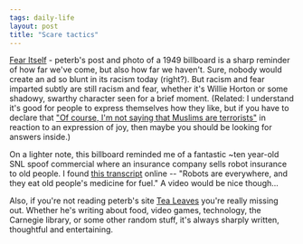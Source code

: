 ```yaml
---
tags: daily-life
layout: post
title: "Scare tactics"
---
```




<a href="http://www.tgr.com/weblog/archives/000208.html">Fear Itself</a> - peterb's post and photo of a 1949 billboard is a sharp reminder of how far we've come, but also how far we haven't. Sure, nobody would create an ad so blunt in its racism today (right?). But racism and fear imparted subtly are still racism and fear, whether it's Willie Horton or some shadowy, swarthy character seen for a brief moment. (Related: I understand it's good for people to express themselves how they like, but  if you have to declare that <a href="http://www.buzzmachine.com/archives/2004_10_26.html#008276">"Of course, I'm not saying that Muslims are terrorists"</a> in reaction to an expression of joy, then maybe you should be looking for answers inside.)

<p>On a lighter note, this billboard reminded me of a fantastic ~ten year-old SNL spoof commercial where an insurance company sells robot insurance to old people. I found <a href="http://list.dprg.org/archive/2003-October/023446.html">this transcript</a> online -- "Robots
are everywhere, and they eat old people's medicine for fuel." A video would be nice though...</p>

<p>Also, if you're not reading peterb's site <a href="http://www.tgr.com/weblog/">Tea Leaves</a> you're really missing out. Whether he's writing about food, video games, technology, the Carnegie library, or some other random stuff, it's always sharply written, thoughtful and entertaining.</p>


